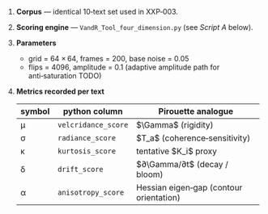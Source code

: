 1. **Corpus** — identical 10‑text set used in XXP‑003.
2. **Scoring engine** — `VandR_Tool_four_dimension.py` (see *Script A* below).
3. **Parameters**

   * grid = 64 × 64, frames = 200, base noise = 0.05
   * flips = 4096, amplitude = 0.1 (adaptive amplitude path for anti‑saturation TODO)
4. **Metrics recorded per text**

   | symbol | python column       | Pirouette analogue                      |
   | ------ | ------------------- | --------------------------------------- |
   | μ      | `velcridance_score` | \$\Gamma\$ (rigidity)                   |
   | σ      | `radiance_score`    | \$T\_a\$ (coherence‑sensitivity)        |
   | κ      | `kurtosis_score`    | tentative \$K\_i\$ proxy                |
   | δ      | `drift_score`       | \$∂\Gamma/∂t\$ (decay / bloom)          |
   | α      | `anisotropy_score`  | Hessian eigen‑gap (contour orientation) |